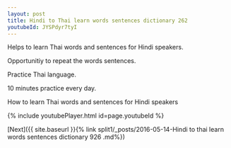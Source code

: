 ```yaml
---
layout: post
title: Hindi to Thai learn words sentences dictionary 262 
youtubeId: JYSPdyr7tyI
---
```

 
 
Helps to learn Thai words and sentences for Hindi speakers.

Opportunitiy to repeat the words sentences. 

Practice Thai language. 
 
10 minutes practice every day. 
 
How to learn Thai words and sentences for Hindi speakers 
 
{% include youtubePlayer.html id=page.youtubeId %}
 
 
[Next]({{ site.baseurl }}{% link  split1/_posts/2016-05-14-Hindi to thai learn words sentences dictionary 926 .md%})
 
